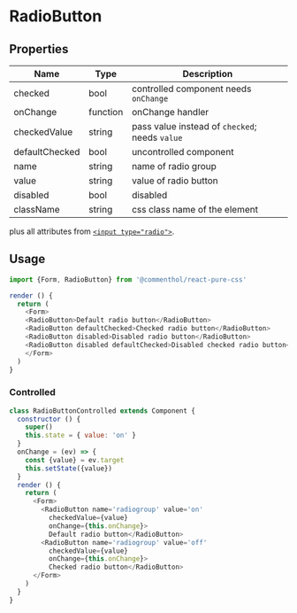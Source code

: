 # RadioButton

## Properties

Name      | Type     | Description
--------- | -------- | -----------
checked   | bool     | controlled component needs `onChange`
onChange  | function | onChange handler
checkedValue | string | pass value instead of `checked`; needs `value`
defaultChecked | bool | uncontrolled component
name      | string   | name of radio group
value     | string   | value of radio button
disabled  | bool     | disabled
className | string   | css class name of the element

plus all attributes from [`<input type="radio">`](https://developer.mozilla.org/en-US/docs/Web/HTML/Element/radio).

## Usage

```js
import {Form, RadioButton} from '@commenthol/react-pure-css'

render () {
  return (
    <Form>
    <RadioButton>Default radio button</RadioButton>
    <RadioButton defaultChecked>Checked radio button</RadioButton>
    <RadioButton disabled>Disabled radio button</RadioButton>
    <RadioButton disabled defaultChecked>Disabled checked radio button</RadioButton>
    </Form>
  )
}
```

### Controlled

```js
class RadioButtonControlled extends Component {
  constructor () {
    super()
    this.state = { value: 'on' }
  }
  onChange = (ev) => {
    const {value} = ev.target
    this.setState({value})
  }
  render () {
    return (
      <Form>
        <RadioButton name='radiogroup' value='on'
          checkedValue={value}
          onChange={this.onChange}>
          Default radio button</RadioButton>
        <RadioButton name='radiogroup' value='off'
          checkedValue={value}
          onChange={this.onChange}>
          Checked radio button</RadioButton>
      </Form>
    )
  }
}
```
